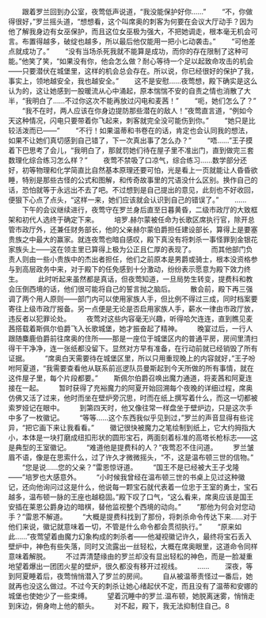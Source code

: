 　　跟着罗兰回到办公室，夜莺低声说道，“我没能保护好你……”
　　“不，你做得很好，”罗兰摇头道，“想想看，这个叫席奥的刺客为何要在会议大厅动手？因为他了解我身边有女巫保护，而且这位女巫极为强大，不把她调走，根本毫无机会可言。布置得越多，破绽也越多，所以最后他仅能用一把小匕动袭击。”
　　“可他差点就成功了。”
　　“没有当场杀死我就不能算是成功，而你的存在限制了这种可能。”他笑了笑，“如果没有你，他会怎么做？耐心等待一个足以起致命攻击的机会——只要潜伏在城堡里，这样的机会总会存在。所以说，你已经很好的保护了我，事实上，领地越安全，我也越安全。”
　　这不是安慰……夜莺想，殿下确实是这么认为的，这让她感到一股暖流从心中涌起，原本惴惴不安的自责之情也消散了大半，“我明白了……不过你这次不能再放过闪电和麦茜！”
　　“呃，她们怎么了？”
　　“我不在时，两人应该在你身边提防那些潜在的敌人！”夜莺直言道，“例如今天这种情况，闪电只要带着你飞起来，刺客就完全没可能伤到你。”
　　“她只是比较活泼而已——”
　　“不行！如果温蒂和书卷在的话，肯定也会认同我的想法，如果不让她们真切感到自己错了，下一次真出事了怎么办？”
　　“唔……”王子摸着下巴思考了会儿，“我明白了，那就罚她们待在屋子里不准出门，直到做完三套数理化综合练习怎么样？”
　　夜莺不禁吸了口凉气，综合练习……数学部分还好，初等物理和化学简直比自然基本原理还要可怕，光是看上一页就能让人昏昏欲睡，特别是那些古怪的公式和图解，和传奇故事里的咒语没什么区别。换作自己的话，恐怕就等于永远出不去了吧。不过想到是自己提出的意见，此刻也不好收回，便狠下心点了点头，“这样一来，她们应该就会认识到自己的错误了。”
　　……
　　下午的会议继续进行，夜莺守在罗兰身后直至日暮黄昏，二级市政厅的大致框架和初代人选终于确定下来。
　　培罗.赫尔蒙被任命为长歌区席执行官，除开总管市政厅外，还兼任财务部长，他的父亲赫尔蒙伯爵担任建设部长，算得上是要塞贵族之中最大的赢家。就连夜莺也暗自感叹，殿下真没有将刺杀一事怪罪到金银花家族头上——这在领主里已算得上极为公正且仁厚的表现了。
　　而其他部门负责人则由一些小贵族中的杰出者担任，他们之前原本是男爵或骑士，根本没资格参与到高层政务中来，对于殿下的任免感到十分激动，纷纷表示愿意为殿下效力终生。
　　此时听起来虽然都是真话，但夜莺知道，一旦局势生转变，提费科和教会压倒西境的话，他们很可能将自己的誓言抛之脑后。
　　散会前，殿下再三强调了两个用人原则——部门内可以使用家族人手，但比例不得过三成，同时档案要寄往上级市政厅报备。另一点便是无论是否启用家族人手，薪水一律由市政厅放，违反者以犯罪论处。
　　夜莺对这些内容毫无兴趣，听得哈欠连连，直到瞧见麦茜搭载着斯佩尔伯爵飞入长歌城堡，她才振奋起了精神。
　　晚宴过后，一行人跟随麋鹿伯爵前往席奥的住所——那是一座位于城堡区内的普通平房，房间里清扫得干干净净，连一张纸都没留下。显然对方早有准备，在行动前就已经销毁了所有证据。
　　“席奥白天需要待在城堡区里，所以只用重现晚上的内容就好，”王子吩咐阿夏道，“我需要查看他从联系前巡逻队员曼斯起到今天所做的所有事情，就在这件屋子里，每个片段都要。”
　　斯佩尔伯爵召唤出魔力通道，将麦茜和阿夏连接在一起。
　　暂时获得了充裕魔力的阿夏开始回溯每个夜晚的详细过程，席奥仿佛又活了过来，他时而坐在壁炉旁沉思，时而在纸上撰写着什么，而这一切都被索罗娅记在眼中。
　　到第四天时，他又像往常一样盘坐于壁炉边，只是这次手中多了一枚徽记。
　　“等等……这个东西我似乎见到过，”罗兰的声音显得有些诧异，“把它画下来让我看看。”
　　徽记很快被魔力之笔绘制到纸上，它大约拇指大小，本体是一块打磨成纽扣形状的圆形宝石，两面刻着标准的高塔长枪标志——这是典型的王室徽记。
　　“难道他是提费科的人？”夜莺忍不住问道。
　　罗兰皱眉不语，像是在思索什么，过了许久才微微摇头，“不，这是温布顿三世的信物。”
　　“您是说……您的父亲？”雷恩惊讶道。
　　“国王不是已经被大王子戈隆——”培罗也大感意外。
　　“小时候我曾经在温布顿三世的书桌上见过这种徽记，还向他询问过这是什么，他说每一颗宝石就代表着一位忠于王室的勇士，宝石越多，温布顿一脉的王座也越稳固。”殿下叹了口气，“这么看来，席奥应该是国王安插在莱恩公爵身边的暗棋，替他监视整个西境的动向。”
　　“那他为何会对您动手？”雷恩不解道。
　　“大概是提费科找到了那份，将刺杀命令传达下来……对于他们来说，徽记就意味着一切，不管是什么命令都会贯彻执行。”
　　“原来如此……”夜莺望着由魔力幻象构成的刺杀者——他凝视徽记许久，最终将宝石丢入壁炉中，神色有些失落，同时又流露出一丝轻松，大概在席奥眼里，这道命令同样意味着解脱。
　　不过弄清楚缘由的罗兰却没有显出轻松的神色，而是一脸凝重地望着爆出一团团火星的壁炉，很久都没有移开过视线。
　　……
　　深夜，等到阿夏睡着后，夜莺悄悄潜入了罗兰的房间。
　　自从被温蒂责怪过一番后，她就再也没这么做过。不过今天的刺杀让她心绪起伏不定，而且没有了温蒂和安娜的城堡也使她少了一些束缚。
　　望着沉睡中的罗兰.温布顿，她脱离迷雾，悄悄走到床边，俯身吻上他的额头。
　　对不起，殿下，我无法抑制住自己。8